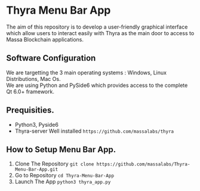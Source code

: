 # Thyra Menu Bar App
The aim of this repository is to develop a user-friendly graphical interface which allow users to interact easily with Thyra as the main door to access to Massa Blockchain applications.  
## Software Configuration
We are targetting the 3 main operating systems : Windows, Linux Distributions, Mac Os.  
We are using Python and PySide6 which provides access to the complete Qt 6.0+ framework.  
## Prequisities.
* Python3, Pyside6
* Thyra-server Well installed `https://github.com/massalabs/thyra`
## How to Setup Menu Bar App. 
1. Clone The Repository `git clone https://github.com/massalabs/Thyra-Menu-Bar-App.git`
2. Go to Repository `cd Thyra-Menu-Bar-App`
3. Launch The App `python3 thyra_app.py`
